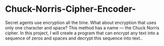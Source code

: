 # Chuck-Norris-Cipher-Encoder-
Secret agents use encryption all the time. What about encryption that uses only one character and space? This method has a name — the Chuck Norris cipher. In this project, I will create a program that can encrypt any text into a sequence of zeros and spaces and decrypt this sequence into text..

